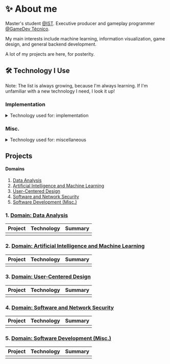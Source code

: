 # ✨ About me

Master's student [@IST](https://tecnico.ulisboa.pt/en/). Executive producer and gameplay programmer [@GameDev Técnico](https://gamedev.tecnico.ulisboa.pt).

My main interests include machine learning, information visualization, game design, and general backend development.

A lot of my projects are here, for posterity.

## 🛠 Technology I Use


Note: The list is always growing, because I'm always learning. If I'm unfamiliar with a new technology I need, I look it up!

### Implementation

<details>
<summary> Technology used for: implementation </summary>

|Domain|Tech|
|--|--|
| Base programming languages | ![Python](https://img.shields.io/static/v1?style=flat-square&message=Python&color=3776AB&logo=Python&logoColor=FFFFFF&label=) ![Java](https://img.shields.io/static/v1?style=flat-square&message=Java&color=F80000&logo=oracle&logoColor=FFFFFF&label=) ![C%23](https://img.shields.io/static/v1?style=flat-square&message=C%23&color=512bd4&logo=dotnet&logoColor=FFFFFF&label=) ![C%2B%2B](https://img.shields.io/static/v1?style=flat-square&message=C%2B%2B&color=00599C&logo=cplusplus&logoColor=FFFFFF&label=) ![C](https://img.shields.io/static/v1?style=flat-square&message=C&color=A8B9CC&logo=c&logoColor=FFFFFF&label=) |
| Backend | ![Node.js](https://img.shields.io/static/v1?style=flat-square&message=Node.js&color=339933&logo=Node.js&logoColor=FFFFFF&label=) ![Express](https://img.shields.io/static/v1?style=flat-square&message=Express&color=000000&logo=Express&logoColor=FFFFFF&label=) |
|Frontend | ![Vue.js](https://img.shields.io/static/v1?style=flat-square&message=Vue.js&color=222222&logo=Vue.js&logoColor=4FC08D&label=) ![JavaScript](https://img.shields.io/static/v1?style=flat-square&message=JavaScript&color=222222&logo=JavaScript&logoColor=F7DF1E&label=) ![Three.js](https://img.shields.io/static/v1?style=flat-square&message=three.js&color=000000&logo=threedotjs&logoColor=ffffff&label=) |
| Database management | ![MySQL](https://img.shields.io/static/v1?style=flat-square&message=MySQL&color=4479A1&logo=MySQL&logoColor=FFFFFF&label=) ![PostgreSQL](https://img.shields.io/static/v1?style=flat-square&message=PostgreSQL&color=4169E1&logo=postgresql&logoColor=FFFFFF&label=) | 
| Data analysis and integration | ![R](https://img.shields.io/static/v1?style=flat-square&message=R&color=276DC3&logo=r&logoColor=ffffff&label=) ![D3.js](https://img.shields.io/static/v1?style=flat-square&message=D3.js&color=000000&logo=d3dotjs&logoColor=F9A03C&label=) ![Pandas](https://img.shields.io/static/v1?style=flat-square&message=pandas&color=150458&logo=pandas&logoColor=ffffff&label=) ![NumPy](https://img.shields.io/static/v1?style=flat-square&message=NumPy&color=013243&logo=numpy&logoColor=ffffff&label=) ![Pentaho](https://img.shields.io/static/v1?style=flat-square&message=Pentaho&color=E60027&logo=hitachi&logoColor=ffffff&label=) ![Dynatrace](https://img.shields.io/static/v1?style=flat-square&message=Dynatrace&color=1496FF&logo=dynatrace&logoColor=ffffff&label=) ![SciKitLearn](https://img.shields.io/static/v1?style=flat-square&message=Sci-kitLearn&color=F7931E&logo=scikitlearn&logoColor=ffffff&label=) |
| Gameplay programming | ![Unity](https://img.shields.io/static/v1?style=flat-square&message=Unity&color=000000&logo=unity&logoColor=ffffff&label=) ![RenPy](https://img.shields.io/static/v1?style=flat-square&message=Ren'Py&color=FF7F7F&logo=renpy&logoColor=ffffff&label=) ![Godot](https://img.shields.io/static/v1?style=flat-square&message=Godot&color=478CBF&logo=godotengine&logoColor=ffffff&label=) |

</details>

### Misc.

<details>
<summary> Technology used for: miscellaneous </summary>
  
|Domain|Tech|
|--|--|
| Source control | ![GitHub](https://img.shields.io/static/v1?style=flat-square&message=GitHub&color=181717&logo=github&logoColor=FFFFFF&label=) ![GitLab](https://img.shields.io/static/v1?style=flat-square&message=GitLab&color=000000&logo=gitlab&logoColor=&label=) |
|Task management |  ![Trello](https://img.shields.io/static/v1?style=flat-square&message=Trello&color=0052CC&logo=trello&logoColor=ffffff&label=) ![Jira](https://img.shields.io/static/v1?style=flat-square&message=Jira&color=0052CC&logo=jira&logoColor=ffffff&label=) ![Notion](https://img.shields.io/static/v1?style=flat-square&message=Notion&color=000000&logo=notion&logoColor=ffffff&label=) |
| Team brainstorming | ![Miró](https://img.shields.io/static/v1?style=flat-square&message=Miró&color=050038&logo=miro&logoColor=ffffff&label=) ![Milanote](https://img.shields.io/static/v1?style=flat-square&message=Milanote&color=31303A&logo=milanote&logoColor=ffffff&label=) |
| Design (backend, frontend) | ![Drawio](https://img.shields.io/static/v1?style=flat-square&message=Diagrams.net&color=F08705&logo=diagramsdotnet&logoColor=ffffff&label=) ![RenPy](https://img.shields.io/static/v1?style=flat-square&message=Camunda&color=FC5D0D&logo=camunda&logoColor=ffffff&label=) ![Figma](https://img.shields.io/static/v1?style=flat-square&message=Figma&color=AC24FF&logo=figma&logoColor=ffffff&label=) |

</details>


## Projects

<a name="domains"></a>
#### Domains
1. [Data Analysis](#data-analysis)
2. [Artificial Intelligence and Machine Learning](#ai-and-ml)
3. [User-Centered Design](#design)
4. [Software and Network Security](#security)
5. [Software Development (Misc.)](#misc)

<a name="data-analysis"></a>
### 1. [Domain: Data Analysis](#domains)

|Project|Technology|Summary|
|-------|----------|-------|
||||

<a name="ai-and-ml"></a>
### 2. [Domain: Artificial Intelligence and Machine Learning](#domains)

|Project|Technology|Summary|
|-------|----------|-------|
||||

<a name="design"></a>
### 3. [Domain: User-Centered Design](#domains)

|Project|Technology|Summary|
|-------|----------|-------|
||||

<a name="security"></a>
### 4. [Domain: Software and Network Security](#domains)

|Project|Technology|Summary|
|-------|----------|-------|
||||

<a name="misc"></a>
### 5. [Domain: Software Development (Misc.)](#domains)

|Project|Technology|Summary|
|-------|----------|-------|
||||
